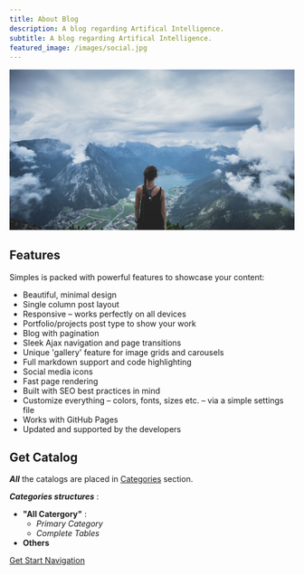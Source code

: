 ```yaml
---
title: About Blog
description: A blog regarding Artifical Intelligence.
subtitle: A blog regarding Artifical Intelligence.
featured_image: /images/social.jpg
---
```


![](/images/demo/Samples.jpg)

## Features

Simples is packed with powerful features to showcase your content:

* Beautiful, minimal design
* Single column post layout
* Responsive – works perfectly on all devices
* Portfolio/projects post type to show your work
* Blog with pagination
* Sleek Ajax navigation and page transitions
* Unique 'gallery' feature for image grids and carousels
* Full markdown support and code highlighting
* Social media icons
* Fast page rendering
* Built with SEO best practices in mind
* Customize everything – colors, fonts, sizes etc. – via a simple settings file
* Works with GitHub Pages
* Updated and supported by the developers

## Get Catalog

***All*** the catalogs are placed in [Categories](https://glaciermelt.github.io/catalogs) section.<br />

***Categories structures*** :
* **"All Catergory"** :
  * *Primary Category*
  * *Complete Tables*
* **Others**

<a href="https://glaciermelt.github.io/category/all-category" class="button button--large">Get Start Navigation</a>
